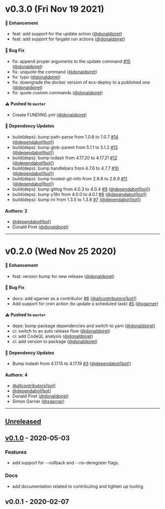 # v0.3.0 (Fri Nov 19 2021)

#### 🚀 Enhancement

- feat: add support for the update action ([@donaldpiret](https://github.com/donaldpiret))
- feat: add support for fargate run actions ([@donaldpiret](https://github.com/donaldpiret))

#### 🐛 Bug Fix

- fix: append proper arguments to the update command [#15](https://github.com/donaldpiret/ecs-deploy/pull/15) ([@donaldpiret](https://github.com/donaldpiret))
- fix: unquote the command ([@donaldpiret](https://github.com/donaldpiret))
- fix: typo ([@donaldpiret](https://github.com/donaldpiret))
- fix: downgrade the docker version of ecs-deploy to a published one ([@donaldpiret](https://github.com/donaldpiret))
- fix: quote custom commands ([@donaldpiret](https://github.com/donaldpiret))

#### ⚠️ Pushed to `master`

- Create FUNDING.yml ([@donaldpiret](https://github.com/donaldpiret))

#### 🔩 Dependency Updates

- build(deps): bump path-parse from 1.0.6 to 1.0.7 [#14](https://github.com/donaldpiret/ecs-deploy/pull/14) ([@dependabot[bot]](https://github.com/dependabot[bot]))
- build(deps): bump glob-parent from 5.1.1 to 5.1.2 [#13](https://github.com/donaldpiret/ecs-deploy/pull/13) ([@dependabot[bot]](https://github.com/dependabot[bot]))
- build(deps): bump lodash from 4.17.20 to 4.17.21 [#12](https://github.com/donaldpiret/ecs-deploy/pull/12) ([@dependabot[bot]](https://github.com/dependabot[bot]))
- build(deps): bump handlebars from 4.7.6 to 4.7.7 [#10](https://github.com/donaldpiret/ecs-deploy/pull/10) ([@dependabot[bot]](https://github.com/dependabot[bot]))
- build(deps): bump hosted-git-info from 2.8.8 to 2.8.9 [#11](https://github.com/donaldpiret/ecs-deploy/pull/11) ([@dependabot[bot]](https://github.com/dependabot[bot]))
- build(deps): bump gitlog from 4.0.3 to 4.0.4 [#9](https://github.com/donaldpiret/ecs-deploy/pull/9) ([@dependabot[bot]](https://github.com/dependabot[bot]))
- build(deps): bump y18n from 4.0.0 to 4.0.1 [#8](https://github.com/donaldpiret/ecs-deploy/pull/8) ([@dependabot[bot]](https://github.com/dependabot[bot]))
- build(deps): bump ini from 1.3.5 to 1.3.8 [#7](https://github.com/donaldpiret/ecs-deploy/pull/7) ([@dependabot[bot]](https://github.com/dependabot[bot]))

#### Authors: 2

- [@dependabot[bot]](https://github.com/dependabot[bot])
- Donald Piret ([@donaldpiret](https://github.com/donaldpiret))

---

# v0.2.0 (Wed Nov 25 2020)

#### 🚀 Enhancement

- feat: version bump for new release ([@donaldpiret](https://github.com/donaldpiret))

#### 🐛 Bug Fix

- docs: add sgarner as a contributor [#6](https://github.com/donaldpiret/ecs-deploy/pull/6) ([@allcontributors[bot]](https://github.com/allcontributors[bot]))
- Add support for cron action (to update a scheduled task) [#5](https://github.com/donaldpiret/ecs-deploy/pull/5) ([@sgarner](https://github.com/sgarner))

#### ⚠️ Pushed to `master`

- deps: bump package dependencies and switch to yarn ([@donaldpiret](https://github.com/donaldpiret))
- ci: switch to an auto release flow ([@donaldpiret](https://github.com/donaldpiret))
- ci: add CodeQL analysis ([@donaldpiret](https://github.com/donaldpiret))
- ci: add version to package ([@donaldpiret](https://github.com/donaldpiret))

#### 🔩 Dependency Updates

- Bump lodash from 4.17.15 to 4.17.19 [#3](https://github.com/donaldpiret/ecs-deploy/pull/3) ([@dependabot[bot]](https://github.com/dependabot[bot]))

#### Authors: 4

- [@allcontributors[bot]](https://github.com/allcontributors[bot])
- [@dependabot[bot]](https://github.com/dependabot[bot])
- Donald Piret ([@donaldpiret](https://github.com/donaldpiret))
- Simon Garner ([@sgarner](https://github.com/sgarner))

---

<a name="unreleased"></a>
## [Unreleased]


<a name="v0.1.0"></a>
## [v0.1.0] - 2020-05-03

### Features
- add support for --rollback and --no-deregister flags.

### Docs
- add documentation related to contributing and tighten up tooling


<a name="v0.0.1"></a>
## v0.0.1 - 2020-02-07

[Unreleased]: https://github.com/sephora-asia/terraform-aws-ecs-service/compare/v0.1.0...HEAD
[v0.1.0]: https://github.com/sephora-asia/terraform-aws-ecs-service/compare/v0.0.1...v0.1.0
